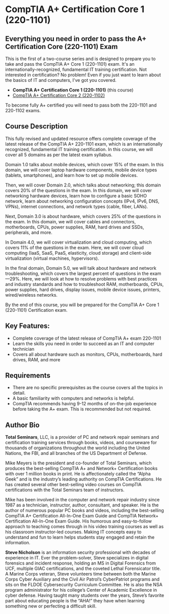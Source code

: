 


# CompTIA A+ Certification Core 1 (220-1101)
## Everything you need in order to pass the A+ Certification Core (220-1101) Exam

This is the first of a two-course series and is designed to prepare you to take and pass the CompTIA A+ Core 1 (220-1101) exam. It's an internationally-recognized, fundamental IT training certification. Not interested in certification? No problem! Even if you just want to learn about the basics of IT and computers, I've got you covered.
 - **CompTIA A+ Certification Core 1 (220-1101)** (this course)
- [CompTIA A+ Certification Core 2 (220-1102)]( https://github.com/PacktPublishing/CompTIA-A-Certification-Core-2-220-1102-)

To become fully A+ certified you will need to pass both the 220-1101 and 220-1102 exams.

## Course Description
This fully revised and updated resource offers complete coverage of the latest release of the CompTIA A+ 220-1101 exam, which is an internationally recognized, fundamental IT training certification. In this course, we will cover all 5 domains as per the latest exam syllabus.

Domain 1.0 talks about mobile devices, which cover 15% of the exam. In this domain, we will cover laptop hardware components, mobile device types (tablets, smartphones), and learn how to set up mobile devices.

Then, we will cover Domain 2.0, which talks about networking; this domain covers 20% of the questions in the exam. In this domain, we will cover networking hardware devices, learn how to configure a basic SOHO network, learn about networking configuration concepts (IPv4, IPv6, DNS, VPNs), internet connections, and network types (cable, fiber, LANs).

Next, Domain 3.0 is about hardware, which covers 25% of the questions in the exam. In this domain, we will cover cables and connectors, motherboards, CPUs, power supplies, RAM, hard drives and SSDs, peripherals, and more.

In Domain 4.0, we will cover virtualization and cloud computing, which covers 11% of the questions in the exam. Here, we will cover cloud computing (IaaS, SaaS, PaaS, elasticity, cloud storage) and client-side virtualization (virtual machines, hypervisors).

In the final domain, Domain 5.0, we will talk about hardware and network troubleshooting, which covers the largest percent of questions in the exam—29%. Here, we will look at how to resolve problems with best practices and industry standards and how to troubleshoot RAM, motherboards, CPUs, power supplies, hard drives, display issues, mobile device issues, printers, wired/wireless networks.

By the end of this course, you will be prepared for the CompTIA A+ Core 1 (220-1101) Certification exam.

## Key Features:	
 - Complete coverage of the latest release of CompTIA A+ exam 220-1101
 - Learn the skills you need in order to succeed as an IT and computer technician
 - Covers all about hardware such as monitors, CPUs, motherboards, hard drives, RAM, and more

## Requirements
 - There are no specific prerequisites as the course covers all the topics in detail.
 - A basic familiarity with computers and networks is helpful.
 - CompTIA recommends having 9-12 months of on-the-job experience before taking the A+ exam. This is recommended but not required.


## Author Bio
**Total Seminars**, LLC, is a provider of PC and network repair seminars and certification training services through books, videos, and courseware for thousands of organizations throughout the world including the United Nations, the FBI, and all branches of the US Department of Defense.

Mike Meyers is the president and co-founder of Total Seminars, which produces the best-selling CompTIA A+ and Network+ Certification books with over 1 million books in print. He is affectionately called the “Alpha Geek” and is the industry’s leading authority on CompTIA Certifications. He has created several other best-selling video courses on CompTIA certifications with the Total Seminars team of instructors.

Mike has been involved in the computer and network repair industry since 1987 as a technician, instructor, author, consultant, and speaker. He is the author of numerous popular PC books and videos, including the best-selling CompTIA A+ Certification All-In-One Exam Guide and CompTIA Network+ Certification All-In-One Exam Guide. His humorous and easy-to-follow approach to teaching comes through in his video training courses as well as his classroom instructor-led courses. Making IT concepts easy to understand and fun to learn helps students stay engaged and retain the information.

**Steve Nicholson** is an information security professional with decades of experience in IT. Ever the problem-solver, Steve specializes in digital forensics and incident response, holding an MS in Digital Forensics from UCF, multiple GIAC certifications, and the coveted Lethal Forensicator title. A Marine Corps veteran, Steve volunteers time between both the Marine Corps Cyber Auxiliary and the Civil Air Patrol’s CyberPatriot programs and sits on the FLDOE Cybersecurity Curriculum Committee. He is also the NSA program administrator for his college’s Center of Academic Excellence in cyber defense. Having taught many students over the years, Steve’s favorite part about educating people is the “AHA!” they have when learning something new or perfecting a difficult skill.
